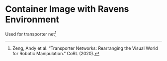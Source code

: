 # Container Image with Ravens Environment

Used for transporter net[^1]

[^1]: Zeng, Andy et al. “Transporter Networks: Rearranging the Visual World for Robotic Manipulation.” CoRL (2020). 

